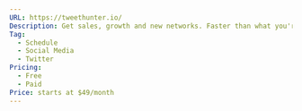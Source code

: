 ```yaml
---
URL: https://tweethunter.io/
Description: Get sales, growth and new networks. Faster than what you're currently trying.
Tag:
  - Schedule
  - Social Media
  - Twitter
Pricing:
  - Free
  - Paid
Price: starts at $49/month
---
```

